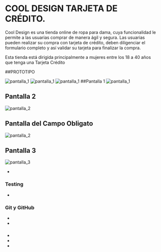 # COOL DESIGN TARJETA DE CRÉDITO.

Cool Design es una tienda online de ropa para dama, cuya funcionalidad le permite a las usuarias comprar de manera ágil y segura. Las usuarias pueden  realizar su compra con tarjeta de crédito, deben diligenciar el formulario completo y así validar su tarjeta para finalizar la compra.

Esta tienda está dirigida principalmente a mujeres entre los 18 a 40 años que tenga una Tarjeta Crédito

##PROTOTIPO

<img src="./img/prototipo_1.png" alt="pantalla_1">
<img src="./img/prototipo_2.png" alt="pantalla_1">
<img src="./img/prototipo_3.png" alt="pantalla_1">
##Pantalla 1


<img src="./img/pantalla_1.png" alt="pantalla_1">

## Pantalla 2

<img src="./img/pantalla_2.png" alt="pantalla_2">

## Pantalla del Campo Obligato

<img src="./img/pantalla_2.png" alt="pantalla_2">

## Pantalla 3

<img src="./img/pantalla_3.png" alt="pantalla_3">

* 
### 
### Testing

* 

### Git y GitHub

* 
* 

### 

* 
* 
* 
